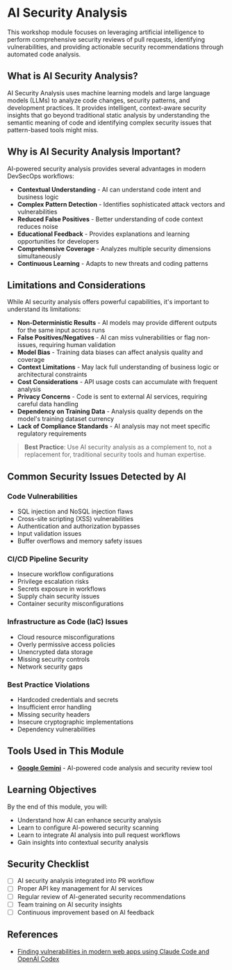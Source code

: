 # AI Security Analysis

This workshop module focuses on leveraging artificial intelligence to perform comprehensive security reviews of pull requests, identifying vulnerabilities, and providing actionable security recommendations through automated code analysis.

## What is AI Security Analysis?

AI Security Analysis uses machine learning models and large language models (LLMs) to analyze code changes, security patterns, and development practices. It provides intelligent, context-aware security insights that go beyond traditional static analysis by understanding the semantic meaning of code and identifying complex security issues that pattern-based tools might miss.

## Why is AI Security Analysis Important?

AI-powered security analysis provides several advantages in modern DevSecOps workflows:

- **Contextual Understanding** - AI can understand code intent and business logic
- **Complex Pattern Detection** - Identifies sophisticated attack vectors and vulnerabilities
- **Reduced False Positives** - Better understanding of code context reduces noise
- **Educational Feedback** - Provides explanations and learning opportunities for developers
- **Comprehensive Coverage** - Analyzes multiple security dimensions simultaneously
- **Continuous Learning** - Adapts to new threats and coding patterns

## Limitations and Considerations

While AI security analysis offers powerful capabilities, it's important to understand its limitations:

- **Non-Deterministic Results** - AI models may provide different outputs for the same input across runs
- **False Positives/Negatives** - AI can miss vulnerabilities or flag non-issues, requiring human validation
- **Model Bias** - Training data biases can affect analysis quality and coverage
- **Context Limitations** - May lack full understanding of business logic or architectural constraints
- **Cost Considerations** - API usage costs can accumulate with frequent analysis
- **Privacy Concerns** - Code is sent to external AI services, requiring careful data handling
- **Dependency on Training Data** - Analysis quality depends on the model's training dataset currency
- **Lack of Compliance Standards** - AI analysis may not meet specific regulatory requirements

> **Best Practice**: Use AI security analysis as a complement to, not a replacement for, traditional security tools and human expertise.

## Common Security Issues Detected by AI

### **Code Vulnerabilities**
- SQL injection and NoSQL injection flaws
- Cross-site scripting (XSS) vulnerabilities
- Authentication and authorization bypasses
- Input validation issues
- Buffer overflows and memory safety issues

### **CI/CD Pipeline Security**
- Insecure workflow configurations
- Privilege escalation risks
- Secrets exposure in workflows
- Supply chain security issues
- Container security misconfigurations

### **Infrastructure as Code (IaC) Issues**
- Cloud resource misconfigurations
- Overly permissive access policies
- Unencrypted data storage
- Missing security controls
- Network security gaps

### **Best Practice Violations**
- Hardcoded credentials and secrets
- Insufficient error handling
- Missing security headers
- Insecure cryptographic implementations
- Dependency vulnerabilities

## Tools Used in This Module

- [**Google Gemini**](https://github.com/google-github-actions/run-gemini-cli) - AI-powered code analysis and security review tool

## Learning Objectives

By the end of this module, you will:
- Understand how AI can enhance security analysis
- Learn to configure AI-powered security scanning
- Learn to integrate AI analysis into pull request workflows
- Gain insights into contextual security analysis

## Security Checklist

- [ ] AI security analysis integrated into PR workflow
- [ ] Proper API key management for AI services
- [ ] Regular review of AI-generated security recommendations
- [ ] Team training on AI security insights
- [ ] Continuous improvement based on AI feedback

## References
- [Finding vulnerabilities in modern web apps using Claude Code and OpenAI Codex](https://semgrep.dev/blog/2025/finding-vulnerabilities-in-modern-web-apps-using-claude-code-and-openai-codex)